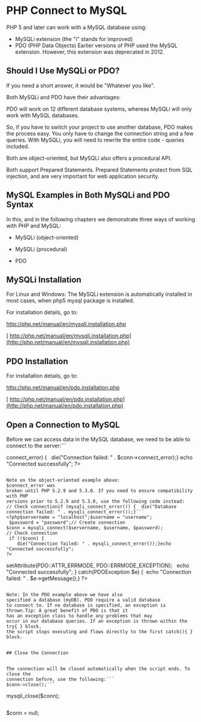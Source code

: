 


# PHP Connect to MySQL




PHP 5 and later can work with a MySQL database using:
* MySQLi extension (the "i" stands for improved)
* PDO (PHP Data Objects)
Earlier versions of PHP used the MySQL extension. However, this 
extension was deprecated in 2012.
## Should I Use MySQLi or PDO?


If you need a short answer, it would be "Whatever you like".


Both MySQLi and PDO have their advantages:


PDO will work on 12 different database systems, whereas MySQLi will only 
work with MySQL databases.


So, if you have to switch your project 
to use another database, PDO makes the process easy. You only have 
to change the connection string and a few queries. With MySQLi, you will need 
to rewrite the entire code - queries included.


Both are object-oriented, but MySQLi also offers a procedural API.


Both support Prepared Statements. Prepared Statements protect 
from SQL injection, and are very important for web application security.
## MySQL Examples in Both MySQLi and PDO Syntax


In this, and in the following chapters we demonstrate three ways of working 
with PHP and MySQL:
* MySQLi (object-oriented)


* MySQLi (procedural)


* PDO

## MySQLi Installation


For Linux and Windows: The MySQLi extension is automatically installed in 
most cases, when php5 mysql package is installed.


For installation details, go to:

http://php.net/manual/en/mysqli.installation.php

[
http://php.net/manual/en/mysqli.installation.php](http://php.net/manual/en/mysqli.installation.php)
## PDO Installation


For installation details, go to:

http://php.net/manual/en/pdo.installation.php

[
http://php.net/manual/en/pdo.installation.php](http://php.net/manual/en/pdo.installation.php)


## Open a Connection to MySQL


Before we can access data in the MySQL database, we need to be able to connect to 
the server:```
<?php$servername = "localhost";$username = "username";$password = "password";// Create connection$conn = new mysqli($servername, $username, $password);
// Check connection
 if ($conn->connect_error) {
  die("Connection failed: " . $conn->connect_error);}
echo "Connected successfully";
?>
```

Note on the object-oriented example above: 
$connect_error was 
broken until PHP 5.2.9 and 5.3.0. If you need to ensure compatibility with PHP 
versions prior to 5.2.9 and 5.3.0, use the following code instead:
// Check connectionif (mysqli_connect_error()) {  die("Database connection failed: " . mysqli_connect_error());}```
<?php$servername = "localhost";$username = "username";
 $password = "password";// Create connection
$conn = mysqli_connect($servername, $username, $password);
// Check connection
 if (!$conn) {
    die("Connection failed: " . mysqli_connect_error());}echo "Connected successfully";
?>
``````
<?php$servername = "localhost";$username = "username";
 $password = "password";try {  $conn = new PDO("mysql:host=$servername;dbname=myDB", $username, $password);
    // set the PDO error mode to exception  $conn->setAttribute(PDO::ATTR_ERRMODE, PDO::ERRMODE_EXCEPTION);
    echo "Connected successfully";
 } catch(PDOException $e) {  echo "Connection failed: " . $e->getMessage();}
?>
```

Note: In the PDO example above we have also 
specified a database (myDB). PDO require a valid database 
to connect to. If no database is specified, an exception is thrown.Tip: A great benefit of PDO is that it 
has an exception class to handle any problems that may 
occur in our database queries. If an exception is thrown within the try{ } block, 
the script stops executing and flows directly to the first catch(){ } block.


## Close the Connection


The connection will be closed automatically when the script ends. To close the 
connection before, use the following:```
$conn->close();```

```
mysqli_close($conn);
```

```
$conn = null;
```
